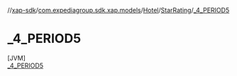 //[xap-sdk](../../../../../index.md)/[com.expediagroup.sdk.xap.models](../../../index.md)/[Hotel](../../index.md)/[StarRating](../index.md)/[_4_PERIOD5](index.md)

# _4_PERIOD5

[JVM]\
[_4_PERIOD5](index.md)
